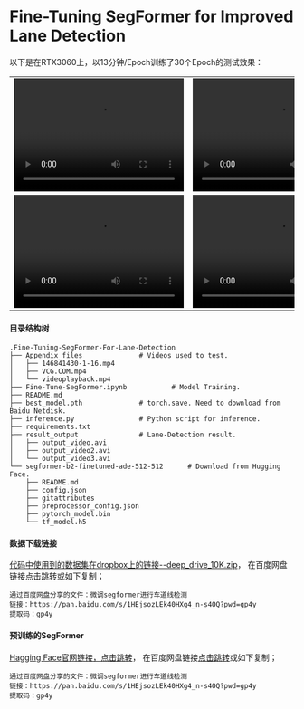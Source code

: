 # Fine-Tuning SegFormer for Improved Lane Detection

以下是在RTX3060上，以13分钟/Epoch训练了30个Epoch的测试效果：
<table>
  <tr>
    <td><video width="300" height="200" controls><source src="https://github.com/user-attachments/assets/18943bc0-1239-4794-8bfa-774ce9df7667" type="video/mp4">您的浏览器不支持 video 标签。</video></td>
    <td><video width="300" height="200" controls><source src="https://github.com/user-attachments/assets/42a703e2-0d12-4e7a-9f30-9cbdc2ebbcf2" type="video/mp4">您的浏览器不支持 video 标签。</video></td>
    <td><video width="300" height="200" controls><source src="https://github.com/user-attachments/assets/ea32a666-b8be-42f2-8bdd-13e8a47be15e" type="video/mp4">您的浏览器不支持 video 标签。</video></td>
  </tr>
  <tr>
    <td><video width="300" height="200" controls><source src="./result_output/output_video.mp4" type="video/mp4">您的浏览器不支持 video 标签。</video></td>
    <td><video width="300" height="200" controls><source src="./result_output/output_video2.mp4" type="video/mp4">您的浏览器不支持 video 标签。</video></td>
    <td><video width="300" height="200" controls><source src="./result_output/output_video3.mp4" type="video/mp4">您的浏览器不支持 video 标签。</video></td>
  </tr>
</table>

#### 目录结构树

```shell
.Fine-Tuning-SegFormer-For-Lane-Detection
├── Appendix_files				# Videos used to test.
│   ├── 146841430-1-16.mp4
│   ├── VCG.COM.mp4
│   └── videoplayback.mp4
├── Fine-Tune-SegFormer.ipynb			# Model Training.
├── README.md
├── best_model.pth				# torch.save. Need to download from Baidu Netdisk.
├── inference.py				# Python script for inference.
├── requirements.txt
├── result_output				# Lane-Detection result.
│   ├── output_video.avi
│   ├── output_video2.avi
│   └── output_video3.avi
└── segformer-b2-finetuned-ade-512-512		# Download from Hugging Face.
    ├── README.md
    ├── config.json
    ├── gitattributes
    ├── preprocessor_config.json
    ├── pytorch_model.bin
    └── tf_model.h5
```

#### 数据下载链接

[代码中使用到的数据集在dropbox上的链接--deep_drive_10K.zip](https://www.dropbox.com/scl/fi/40onxgztkbtqxvsg2d6fk/deep_drive_10K.zip?rlkey=8h098tbe9dry81jidtte1d9j5&dl=1)， 在百度网盘链接[点击跳转](https://pan.baidu.com/s/1HEjsozLEk40HXg4_n-s4OQ?pwd=gp4y)或如下复制；

```shell
通过百度网盘分享的文件：微调segformer进行车道线检测
链接：https://pan.baidu.com/s/1HEjsozLEk40HXg4_n-s4OQ?pwd=gp4y
提取码：gp4y
```

#### 预训练的SegFormer

[Hagging Face官网链接，点击跳转](https://huggingface.co/nvidia/segformer-b2-finetuned-ade-512-512)， 在百度网盘链接[点击跳转](https://pan.baidu.com/s/1HEjsozLEk40HXg4_n-s4OQ?pwd=gp4y)或如下复制；

```shell
通过百度网盘分享的文件：微调segformer进行车道线检测
链接：https://pan.baidu.com/s/1HEjsozLEk40HXg4_n-s4OQ?pwd=gp4y
提取码：gp4y
```
